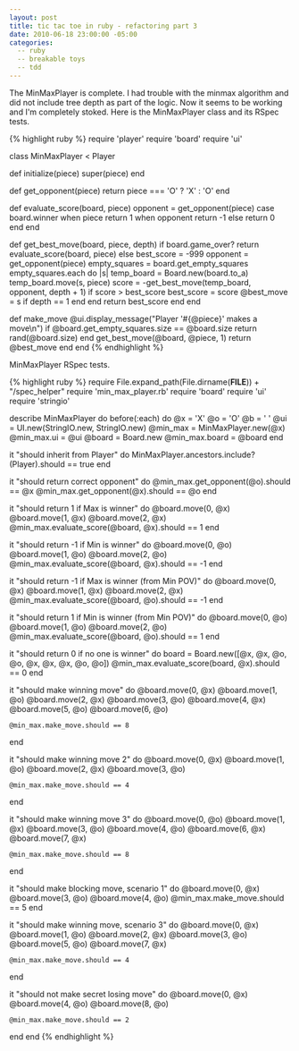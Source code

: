 ```yaml
---
layout: post
title: tic tac toe in ruby - refactoring part 3 
date: 2010-06-18 23:00:00 -05:00
categories:
  -- ruby
  -- breakable toys
  -- tdd
---
```


The MinMaxPlayer is complete.  I had trouble with the minmax algorithm and did not include tree depth as part of the logic.  Now it seems to be working and I'm completely stoked.  Here is the MinMaxPlayer class and its RSpec tests.

{% highlight ruby %}
require 'player'
require 'board'
require 'ui'

class MinMaxPlayer < Player

  def initialize(piece)
    super(piece)
  end

  def get_opponent(piece)
    return piece === 'O' ? 'X' : 'O'
  end

  def evaluate_score(board, piece)
    opponent = get_opponent(piece)
    case board.winner
    when piece
      return 1
    when opponent
      return -1
    else
      return 0
    end
  end

  def get_best_move(board, piece, depth)
    if board.game_over?
      return evaluate_score(board, piece)
    else
      best_score = -999
      opponent = get_opponent(piece)
      empty_squares = board.get_empty_squares
      empty_squares.each do |s|
        temp_board = Board.new(board.to_a)
        temp_board.move(s, piece)
        score = -get_best_move(temp_board, opponent, depth + 1)
        if score > best_score
          best_score = score
          @best_move = s if depth == 1
        end
      end
      return best_score
    end
  end

  def make_move
    @ui.display_message("Player '#{@piece}' makes a move\n")
    if @board.get_empty_squares.size == @board.size
      return rand(@board.size)
    end
    get_best_move(@board, @piece, 1)
    return @best_move
  end
end
{% endhighlight %}

MinMaxPlayer RSpec tests.

{% highlight ruby %}
require File.expand_path(File.dirname(__FILE__)) + "/spec_helper"
require 'min_max_player.rb'
require 'board'
require 'ui'
require 'stringio'

describe MinMaxPlayer do
  before(:each) do
    @x = 'X'
    @o = 'O'
    @b = ' '
    @ui = UI.new(StringIO.new, StringIO.new)
    @min_max = MinMaxPlayer.new(@x)
    @min_max.ui = @ui
    @board = Board.new
    @min_max.board = @board
  end

  it "should inherit from Player" do
    MinMaxPlayer.ancestors.include?(Player).should == true
  end

  it "should return correct opponent" do
    @min_max.get_opponent(@o).should == @x
    @min_max.get_opponent(@x).should == @o
  end

  it "should return 1 if Max is winner" do
    @board.move(0, @x)
    @board.move(1, @x)
    @board.move(2, @x)
    @min_max.evaluate_score(@board, @x).should == 1
  end

  it "should return -1 if Min is winner" do
    @board.move(0, @o)
    @board.move(1, @o)
    @board.move(2, @o)
    @min_max.evaluate_score(@board, @x).should == -1
  end

  it "should return -1 if Max is winner (from Min POV)" do
    @board.move(0, @x)
    @board.move(1, @x)
    @board.move(2, @x)
    @min_max.evaluate_score(@board, @o).should == -1
  end

  it "should return 1 if Min is winner (from Min POV)" do
    @board.move(0, @o)
    @board.move(1, @o)
    @board.move(2, @o)
    @min_max.evaluate_score(@board, @o).should == 1
  end

  it "should return 0 if no one is winner" do
    board = Board.new([@x, @x, @o, @o, @x, @x, @x, @o, @o])
    @min_max.evaluate_score(board, @x).should == 0
  end

  it "should make winning move" do
    @board.move(0, @x)
    @board.move(1, @o)
    @board.move(2, @x)
    @board.move(3, @o)
    @board.move(4, @x)
    @board.move(5, @o)
    @board.move(6, @o)

    @min_max.make_move.should == 8
  end

  it "should make winning move 2" do
    @board.move(0, @x)
    @board.move(1, @o)
    @board.move(2, @x)
    @board.move(3, @o)

    @min_max.make_move.should == 4
  end

  it "should make winning move 3" do
    @board.move(0, @o)
    @board.move(1, @x)
    @board.move(3, @o)
    @board.move(4, @o)
    @board.move(6, @x)
    @board.move(7, @x)

    @min_max.make_move.should == 8
  end

  it "should make blocking move, scenario 1" do
    @board.move(0, @x)
    @board.move(3, @o)
    @board.move(4, @o)
    @min_max.make_move.should == 5
  end

  it "should make winning move, scenario 3" do
    @board.move(0, @x)
    @board.move(1, @o)
    @board.move(2, @x)
    @board.move(3, @o)
    @board.move(5, @o)
    @board.move(7, @x)

    @min_max.make_move.should == 4
  end

  it "should not make secret losing move" do
    @board.move(0, @x)
    @board.move(4, @o)
    @board.move(8, @o)

    @min_max.make_move.should == 2
  end
end
{% endhighlight %}
